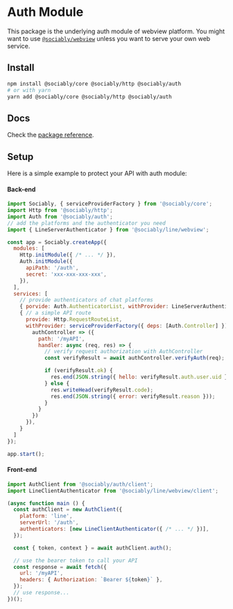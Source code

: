 # Auth Module

This package is the underlying auth module of webview platform. You might want
to use [`@sociably/webview`](https://github.com/machinat/sociably/tree/master/packages/webview)
unless you want to serve your own web service.

## Install

```bash
npm install @sociably/core @sociably/http @sociably/auth
# or with yarn
yarn add @sociably/core @sociably/http @sociably/auth
```

## Docs

Check the [package reference](https://sociably.js.org/api/modules/auth.html).

## Setup

Here is a simple example to protect your API with auth module:

#### Back-end

```js
import Sociably, { serviceProviderFactory } from '@sociably/core';
import Http from '@sociably/http';
import Auth from '@sociably/auth';
// add the platforms and the authenticator you need
import { LineServerAuthenticator } from '@sociably/line/webview';

const app = Sociably.createApp({
  modules: [
    Http.initModule({ /* ... */ }),
    Auth.initModule({
      apiPath: '/auth',
      secret: 'xxx-xxx-xxx-xxx',
    }),
  ],
  services: [
    // provide authenticators of chat platforms
    { porvide: Auth.AuthenticatorList, withProvider: LineServerAuthenticator },
    { // a simple API route
      provide: Http.RequestRouteList,
      withProvider: serviceProviderFactory({ deps: [Auth.Controller] })(
        authController => ({
          path: '/myAPI',
          handler: async (req, res) => {
            // verify request authorization with AuthController
            const verifyResult = await authController.verifyAuth(req);

            if (verifyResult.ok) {
              res.end(JSON.string({ hello: verifyResult.auth.user.uid }));
            } else {
              res.writeHead(verifyResult.code);
              res.end(JSON.string({ error: verifyResult.reason }));
            }
          }
        })
      }),
    }
  ]
});

app.start();
```

#### Front-end

```js
import AuthClient from '@sociably/auth/client';
import LineClientAuthenticator from '@sociably/line/webview/client';

(async function main () {
  const authClient = new AuthClient({
    platform: 'line',
    serverUrl: '/auth',
    authenticators: [new LineClientAuthenticator({ /* ... */ })],
  });

  const { token, context } = await authClient.auth();

  // use the bearer token to call your API
  const response = await fetch({
    url: '/myAPI',
    headers: { Authorization: `Bearer ${token}` },
  });
  // use response...
})();
```
